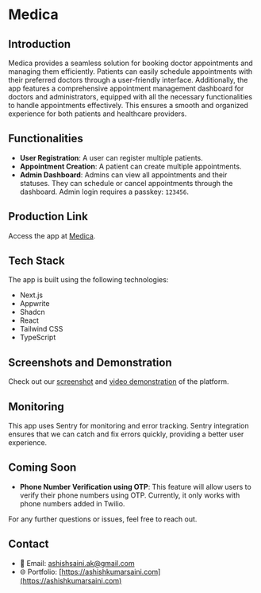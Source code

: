 # Medica

## Introduction

Medica provides a seamless solution for booking doctor appointments and managing them efficiently. Patients can easily schedule appointments with their preferred doctors through a user-friendly interface. Additionally, the app features a comprehensive appointment management dashboard for doctors and administrators, equipped with all the necessary functionalities to handle appointments effectively. This ensures a smooth and organized experience for both patients and healthcare providers.

## Functionalities

- **User Registration**: A user can register multiple patients.
- **Appointment Creation**: A patient can create multiple appointments.
- **Admin Dashboard**: Admins can view all appointments and their statuses. They can schedule or cancel appointments through the dashboard. Admin login requires a passkey: `123456`.

## Production Link

Access the app at [Medica](https://medica.ashishkumarsaini.com).

## Tech Stack

The app is built using the following technologies:

- Next.js
- Appwrite
- Shadcn
- React
- Tailwind CSS
- TypeScript

## Screenshots and Demonstration

Check out our [screenshot](#) and [video demonstration](#) of the platform.

## Monitoring

This app uses Sentry for monitoring and error tracking. Sentry integration ensures that we can catch and fix errors quickly, providing a better user experience.

## Coming Soon

- **Phone Number Verification using OTP**: This feature will allow users to verify their phone numbers using OTP. Currently, it only works with phone numbers added in Twilio.

For any further questions or issues, feel free to reach out.
## Contact
- 📧 Email: [ashishsaini.ak@gmail.com](mailto:ashishsaini.ak@gmail.com)
- 🌐 Portfolio: [https://ashishkumarsaini.com](https://ashishkumarsaini.com)
